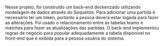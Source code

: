 Nesse projeto, foi construído um back-end dockerizado utilizando modelagem de dados através do Sequelize. Para adicionar uma partida é necessário ter um token, portanto a pessoa deverá estar logada para fazer as alterações. Foi usado o relacionamento entre as tabelas teams e matches para fazer as atualizações das partidas. O back-end implementou regras de negócio para popular adequadamente a tabela disponível no front-end que é exibida para a pessoa usuária do sistema.
